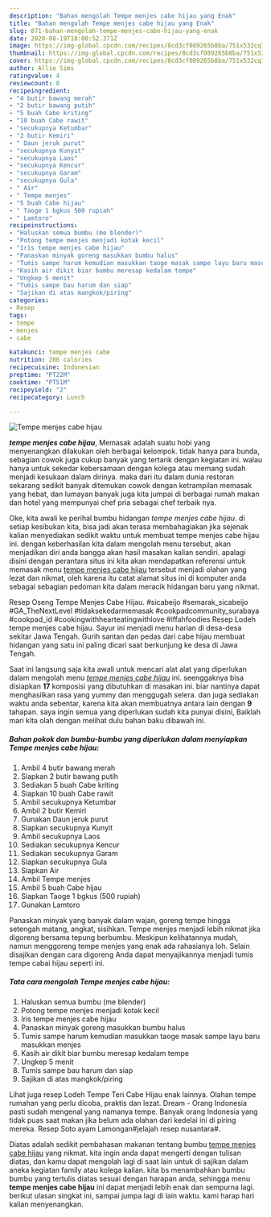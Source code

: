 ```yaml
---
description: "Bahan mengolah Tempe menjes cabe hijau yang Enak"
title: "Bahan mengolah Tempe menjes cabe hijau yang Enak"
slug: 871-bahan-mengolah-tempe-menjes-cabe-hijau-yang-enak
date: 2020-08-19T18:00:52.371Z
image: https://img-global.cpcdn.com/recipes/8cd3cf089265b8ba/751x532cq70/tempe-menjes-cabe-hijau-foto-resep-utama.jpg
thumbnail: https://img-global.cpcdn.com/recipes/8cd3cf089265b8ba/751x532cq70/tempe-menjes-cabe-hijau-foto-resep-utama.jpg
cover: https://img-global.cpcdn.com/recipes/8cd3cf089265b8ba/751x532cq70/tempe-menjes-cabe-hijau-foto-resep-utama.jpg
author: Allie Sims
ratingvalue: 4
reviewcount: 8
recipeingredient:
- "4 butir bawang merah"
- "2 butir bawang putih"
- "5 buah Cabe kriting"
- "10 buah Cabe rawit"
- "secukupnya Ketumbar"
- "2 butir Kemiri"
- " Daun jeruk purut"
- "secukupnya Kunyit"
- "secukupnya Laos"
- "secukupnya Kencur"
- "secukupnya Garam"
- "secukupnya Gula"
- " Air"
- " Tempe menjes"
- "5 buah Cabe hijau"
- " Taoge 1 bgkus 500 rupiah"
- " Lamtoro"
recipeinstructions:
- "Haluskan semua bumbu (me blender)"
- "Potong tempe menjes menjadi kotak kecil"
- "Iris tempe menjes cabe hijau"
- "Panaskan minyak goreng masukkan bumbu halus"
- "Tumis sampe harum kemudian masukkan taoge masak sampe layu baru masukkan menjes"
- "Kasih air dikit biar bumbu meresap kedalam tempe"
- "Ungkep 5 menit"
- "Tumis sampe bau harum dan siap"
- "Sajikan di atas mangkok/piring"
categories:
- Resep
tags:
- tempe
- menjes
- cabe

katakunci: tempe menjes cabe 
nutrition: 286 calories
recipecuisine: Indonesian
preptime: "PT22M"
cooktime: "PT51M"
recipeyield: "2"
recipecategory: Lunch

---
```



![Tempe menjes cabe hijau](https://img-global.cpcdn.com/recipes/8cd3cf089265b8ba/751x532cq70/tempe-menjes-cabe-hijau-foto-resep-utama.jpg)

<b><i>tempe menjes cabe hijau</i></b>, Memasak adalah suatu hobi yang menyenangkan dilakukan oleh berbagai kelompok. tidak hanya para bunda, sebagian cowok juga cukup banyak yang tertarik dengan kegiatan ini. walau hanya untuk sekedar kebersamaan dengan kolega atau memang sudah menjadi kesukaan dalam dirinya. maka dari itu dalam dunia restoran sekarang sedikit banyak ditemukan cowok dengan ketrampilan memasak yang hebat, dan lumayan banyak juga kita jumpai di berbagai rumah makan dan hotel yang mempunyai chef pria sebagai chef terbaik nya.

Oke, kita awali ke perihal bumbu hidangan <i>tempe menjes cabe hijau</i>. di setiap kesibukan kita, bisa jadi akan terasa membahagiakan jika sejenak kalian menyediakan sedikit waktu untuk membuat tempe menjes cabe hijau ini. dengan keberhasilan kita dalam mengolah menu tersebut, akan menjadikan diri anda bangga akan hasil masakan kalian sendiri. apalagi disini dengan perantara situs ini kita akan mendapatkan referensi untuk memasak menu <u>tempe menjes cabe hijau</u> tersebut menjadi olahan yang lezat dan nikmat, oleh karena itu catat alamat situs ini di komputer anda sebagai sebagian pedoman kita dalam meracik hidangan baru yang nikmat.

Resep Oseng Tempe Menjes Cabe Hijau. #sicabeijo #semarak_sicabeijo #GA_TheNextLevel #tidaksekedarmemasak #cookpadcommunity_surabaya #cookpad_id #cookingwithhearteatingwithlove #iffahfoodies Resep Lodeh tempe menjes cabe hijau. Sayur ini menjadi menu harian di desa-desa sekitar Jawa Tengah. Gurih santan dan pedas dari cabe hijau membuat hidangan yang satu ini paling dicari saat berkunjung ke desa di Jawa Tengah.


Saat ini langsung saja kita awali untuk mencari alat alat yang diperlukan dalam mengolah menu <u><i>tempe menjes cabe hijau</i></u> ini. seenggaknya bisa disiapkan <b>17</b> komposisi yang dibutuhkan di masakan ini. biar nantinya dapat menghasilkan rasa yang yummy dan menggugah selera. dan juga sediakan waktu anda sebentar, karena kita akan membuatnya antara lain dengan <b>9</b> tahapan. saya ingin semua yang diperlukan sudah kita punyai disini, Baiklah mari kita olah dengan melihat dulu bahan baku dibawah ini.

<!--inarticleads1-->

##### Bahan pokok dan bumbu-bumbu yang diperlukan dalam menyiapkan Tempe menjes cabe hijau:

1. Ambil 4 butir bawang merah
1. Siapkan 2 butir bawang putih
1. Sediakan 5 buah Cabe kriting
1. Siapkan 10 buah Cabe rawit
1. Ambil secukupnya Ketumbar
1. Ambil 2 butir Kemiri
1. Gunakan  Daun jeruk purut
1. Siapkan secukupnya Kunyit
1. Ambil secukupnya Laos
1. Sediakan secukupnya Kencur
1. Sediakan secukupnya Garam
1. Siapkan secukupnya Gula
1. Siapkan  Air
1. Ambil  Tempe menjes
1. Ambil 5 buah Cabe hijau
1. Siapkan  Taoge 1 bgkus (500 rupiah)
1. Gunakan  Lamtoro


Panaskan minyak yang banyak dalam wajan, goreng tempe hingga setengah matang, angkat, sisihkan. Tempe menjes menjadi lebih nikmat jika digoreng bersama tepung berbumbu. Meskipun kelihatannya mudah, namun menggoreng tempe menjes yang enak ada rahasianya loh. Selain disajikan dengan cara digoreng Anda dapat menyajikannya menjadi tumis tempe cabai hijau seperti ini. 

<!--inarticleads2-->

##### Tata cara mengolah Tempe menjes cabe hijau:

1. Haluskan semua bumbu (me blender)
1. Potong tempe menjes menjadi kotak kecil
1. Iris tempe menjes cabe hijau
1. Panaskan minyak goreng masukkan bumbu halus
1. Tumis sampe harum kemudian masukkan taoge masak sampe layu baru masukkan menjes
1. Kasih air dikit biar bumbu meresap kedalam tempe
1. Ungkep 5 menit
1. Tumis sampe bau harum dan siap
1. Sajikan di atas mangkok/piring


Lihat juga resep Lodeh Tempe Teri Cabe Hijau enak lainnya. Olahan tempe rumahan yang perlu dicoba, praktis dan lezat. Dream - Orang Indonesia pasti sudah mengenal yang namanya tempe. Banyak orang Indonesia yang tidak puas saat makan jika belum ada olahan dari kedelai ini di piring mereka. Resep Soto ayam Lamongan#jelajah resep nusantara#. 

Diatas adalah sedikit pembahasan makanan tentang bumbu <u>tempe menjes cabe hijau</u> yang nikmat. kita ingin anda dapat mengerti dengan tulisan diatas, dan kamu dapat mengolah lagi di saat lain untuk di sajikan dalam aneka kegiatan family atau kolega kalian. kita bs menambahkan bumbu bumbu yang tertulis diatas sesuai dengan harapan anda, sehingga menu <b>tempe menjes cabe hijau</b> ini dapat menjadi lebih enak dan sempurna lagi. berikut ulasan singkat ini, sampai jumpa lagi di lain waktu. kami harap hari kalian menyenangkan.
